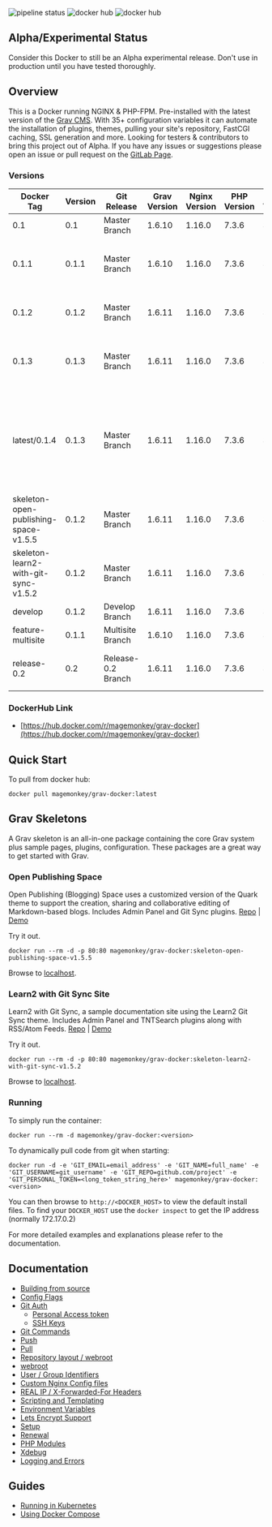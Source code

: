 ![pipeline status](https://gitlab.com/marvinroman/grav-docker/badges/master/pipeline.svg)
![docker hub](https://img.shields.io/docker/pulls/magemonkey/grav-docker.svg?style=flat-square)
![docker hub](https://img.shields.io/docker/stars/magemonkey/grav-docker.svg?style=flat-square)

## Alpha/Experimental Status
Consider this Docker to still be an Alpha experimental release. Don't use in production until you have tested thoroughly.

## Overview
This is a Docker running NGINX & PHP-FPM. Pre-installed with the latest version of the [Grav CMS](https://getgrav.org/). With 35+ configuration variables it can automate the installation of plugins, themes, pulling your site's repository, FastCGI caching, SSL generation and more. 
Looking for testers & contributors to bring this project out of Alpha. If you have any issues or suggestions please open an issue or pull request on the [GitLab Page](https://gitlab.com/marvinroman/grav-docker).

### Versions
Docker Tag | Version | Git Release | Grav Version | Nginx Version | PHP Version | Alpine Version | Status
-----|------ | -------|-----|------|--------|-------- | -------
0.1 | 0.1 | Master Branch | 1.6.10 | 1.16.0 | 7.3.6 | 3.9 | Alpha
0.1.1 | 0.1.1 | Master Branch | 1.6.10 | 1.16.0 | 7.3.6 | 3.9 | Alpha (includes hotfix to speed up startup)
0.1.2 | 0.1.2 | Master Branch | 1.6.11 | 1.16.0 | 7.3.6 | 3.9 | Alpha (includes specific Grav Version)
0.1.3 | 0.1.3 | Master Branch | 1.6.11 | 1.16.0 | 7.3.6 | 3.9 | Alpha (moved install of grav to script)
latest/0.1.4 | 0.1.3 | Master Branch | 1.6.11 | 1.16.0 | 7.3.6 | 3.9 | Alpha (includes letsencrypt fix for hosts like Mightyweb that have a slow loadbalancer deployment)
skeleton-open-publishing-space-v1.5.5 | 0.1.2 | Master Branch | 1.6.11 | 1.16.0 | 7.3.6 | 3.9 | Alpha
skeleton-learn2-with-git-sync-v1.5.2 | 0.1.2 | Master Branch | 1.6.11 | 1.16.0 | 7.3.6 | 3.9 | Alpha
develop | 0.1.2 | Develop Branch | 1.6.11 | 1.16.0 | 7.3.6 | 3.9 | Development
feature-multisite | 0.1.1 | Multisite Branch | 1.6.10 | 1.16.0 | 7.3.6 | 3.9 | Experimental
release-0.2 | 0.2  | Release-0.2 Branch| 1.6.11 | 1.16.0 | 7.3.6 | 3.9 | Experimental (includes multi-site feature)  

### DockerHub Link
- [https://hub.docker.com/r/magemonkey/grav-docker](https://hub.docker.com/r/magemonkey/grav-docker)

## Quick Start
To pull from docker hub:
```
docker pull magemonkey/grav-docker:latest
```
## Grav Skeletons
A Grav skeleton is an all-in-one package containing the core Grav system plus sample pages, plugins, configuration. These packages are a great way to get started with Grav.
### Open Publishing Space
Open Publishing (Blogging) Space uses a customized version of the Quark theme to support the creation, sharing and collaborative editing of Markdown-based blogs. Includes Admin Panel and Git Sync plugins.
[Repo](https://github.com/hibbitts-design/grav-skeleton-open-publishing-space) | [Demo](https://demo.hibbittsdesign.org/grav-open-publishing-quark/)

Try it out. 
```
docker run --rm -d -p 80:80 magemonkey/grav-docker:skeleton-open-publishing-space-v1.5.5
```  
Browse to [localhost](http://localhost).

### Learn2 with Git Sync Site
Learn2 with Git Sync, a sample documentation site using the Learn2 Git Sync theme. Includes Admin Panel and TNTSearch plugins along with RSS/Atom Feeds.
[Repo](https://github.com/hibbitts-design/grav-skeleton-learn2-with-git-sync) | [Demo](https://demo.hibbittsdesign.org/grav-learn2-git-sync/)

Try it out. 
```
docker run --rm -d -p 80:80 magemonkey/grav-docker:skeleton-learn2-with-git-sync-v1.5.2
```  
Browse to [localhost](http://localhost).

### Running
To simply run the container:
```
docker run --rm -d magemonkey/grav-docker:<version>
```
To dynamically pull code from git when starting:
```
docker run -d -e 'GIT_EMAIL=email_address' -e 'GIT_NAME=full_name' -e 'GIT_USERNAME=git_username' -e 'GIT_REPO=github.com/project' -e 'GIT_PERSONAL_TOKEN=<long_token_string_here>' magemonkey/grav-docker:<version>
```

You can then browse to ```http://<DOCKER_HOST>``` to view the default install files. To find your ```DOCKER_HOST``` use the ```docker inspect``` to get the IP address (normally 172.17.0.2)

For more detailed examples and explanations please refer to the documentation.
## Documentation

- [Building from source](https://gitlab.com/marvinroman/grav-docker/blob/master/docs/building.md)
- [Config Flags](https://gitlab.com/marvinroman/grav-docker/blob/master/docs/config_flags.md)
- [Git Auth](https://gitlab.com/marvinroman/grav-docker/blob/master/docs/git_auth.md)
  - [Personal Access token](https://gitlab.com/marvinroman/grav-docker/blob/master/docs/git_auth.md#personal-access-token)
  - [SSH Keys](https://gitlab.com/marvinroman/grav-docker/blob/master/docs/git_auth.md#ssh-keys)
- [Git Commands](https://gitlab.com/marvinroman/grav-docker/blob/master/docs/git_commands.md)
 - [Push](https://gitlab.com/marvinroman/grav-docker/blob/master/docs/git_commands.md#push-code-to-git)
 - [Pull](https://gitlab.com/marvinroman/grav-docker/blob/master/docs/git_commands.md#pull-code-from-git-refresh)
- [Repository layout / webroot](https://gitlab.com/marvinroman/grav-docker/blob/master/docs/repo_layout.md)
 - [webroot](https://gitlab.com/marvinroman/grav-docker/blob/master/docs/repo_layout.md#src--webroot)
- [User / Group Identifiers](https://gitlab.com/marvinroman/grav-docker/blob/master/docs/UID_GID_Mapping.md)
- [Custom Nginx Config files](https://gitlab.com/marvinroman/grav-docker/blob/master/docs/nginx_configs.md)
 - [REAL IP / X-Forwarded-For Headers](https://gitlab.com/marvinroman/grav-docker/blob/master/docs/nginx_configs.md#real-ip--x-forwarded-for-headers)
- [Scripting and Templating](https://gitlab.com/marvinroman/grav-docker/blob/master/docs/scripting_templating.md)
 - [Environment Variables](https://gitlab.com/marvinroman/grav-docker/blob/master/docs/scripting_templating.md#using-environment-variables--templating)
- [Lets Encrypt Support](https://gitlab.com/marvinroman/grav-docker/blob/master/docs/lets_encrypt.md)
 - [Setup](https://gitlab.com/marvinroman/grav-docker/blob/master/docs/lets_encrypt.md#setup)
 - [Renewal](https://gitlab.com/marvinroman/grav-docker/blob/master/docs/lets_encrypt.md#renewal)
- [PHP Modules](https://gitlab.com/marvinroman/grav-docker/blob/master/docs/php_modules.md)
- [Xdebug](https://gitlab.com/marvinroman/grav-docker/blob/master/docs/xdebug.md)
- [Logging and Errors](https://gitlab.com/marvinroman/grav-docker/blob/master/docs/logs.md)

## Guides
- [Running in Kubernetes](https://gitlab.com/marvinroman/grav-docker/blob/master/docs/guides/kubernetes.md)
- [Using Docker Compose](https://gitlab.com/marvinroman/grav-docker/blob/master/docs/guides/docker_compose.md)
